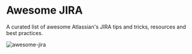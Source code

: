 # Awesome JIRA
A curated list of awesome Atlassian's JIRA tips and tricks, resources and best practices.

![awesome-jira](https://media0.giphy.com/media/5x89XRx3sBZFC/200.gif)

